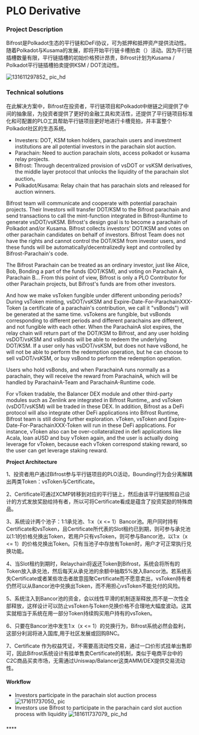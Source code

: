 # PLO Derivative

### Project Description

Bifrost是Polkadot生态的平行链和DeFi协议，可为抵押和抵押资产提供流动性。随着Polkadot与Kusama的发展，即将开始平行链卡槽拍卖（）活动。因为平行链插槽数量有限，平行链插槽的初始价格预计昂贵，Bifrost计划为Kusama / Polkadot平行链插槽拍卖提供KSM / DOT流动性。

![131611297852\_ pic\_hd](https://user-images.githubusercontent.com/72777624/105987528-5b3fa700-60d9-11eb-99b0-e46406414389.jpg)

### Technical solutions

在此解决方案中，Bifrost在投资者，平行链项目和Polkadot中继链之间提供了中间的抽象层，为投资者提供了更好的金融工具和灵活性，还提供了平行链项目标准化和可配置的PLO工具帮助平行链项目更好地进行卡槽竞拍，并丰富整个Polkadot社区的生态系统。

* Investers: DOT, KSM token holders, parachain users and investment institutions are all potential investors in the parachain slot auction.
* Parachain: Need to auction parachain slots, access polkadot or kusama relay projects.
* Bifrost: Through decentralized provision of vsDOT or vsKSM derivatives, the middle layer protocol that unlocks the liquidity of the parachain slot auction。
* Polkadot/Kusama: Relay chain that has parachain slots and released for auction winners.

Bifrost team will communicate and cooperate with potential parachain projects. Their Investors will transfer DOT/KSM to the Bifrost parachain and send transactions to call the mint-function integrated in Bifrost-Runtime to generate vsDOT/vsKSM. Bifrost's design goal is to become a parachain of Polkadot and/or Kusama. Bifrost collects investors' DOT/KSM and votes on other parachain candidates on behalf of investors. Bifrost Team does not have the rights and cannot control the DOT/KSM from investor users, and these funds will be automatically/decentralizedly kept and controlled by Bifrost-Parachain's code.

The Bifrost Parachain can be treated as an ordinary investor, just like Alice, Bob, Bonding a part of the funds \(DOT/KSM\), and voting on Parachain A, Parachain B... From this point of view, Bifrost is only a PLO Contributor for other Parachain projects, but Bifrost's funds are from other investors.

And how we make vsToken fungible under different unbonding periods? During vsToken minting, vsDOT/vsKSM and Expire-Date-For-ParachainXXX-Token \(a certificate of a parachain's contribution, we call it "vsBonds"\) will be generated at the same time. vsTokens are fungible, but vsBonds corresponding to different periods and different parachains are different, and not fungible with each other. When the ParachainA slot expires, the relay chain will return part of the DOT/KSM to Bifrost, and any user holding vsDOT/vsKSM and vsBonds will be able to redeem the underlying DOT/KSM. If a user only has vsDOT/vsKSM, but does not have vsBond, he will not be able to perform the redemption operation, but he can choose to sell vsDOT/vsKSM, or buy vsBond to perform the redemption operation.

Users who hold vsBonds, and when ParachainA runs normally as a parachain, they will receive the reward from ParachainA, which will be handled by ParachainA-Team and ParachainA-Runtime code.

For vToken tradable, the Balancer DEX module and other third-party modules such as Zenlink are integrated in Bifrost Runtime,, and vsToken \(vsDOT/vsKSM\) will be traded in these DEX. In addition, Bifrost as a DeFi protocol will also integrate other DeFi applications into Bifrost Runtime, Bifrost team is still doing further exploration. vToken, vsToken and Expire-Date-For-ParachainXXX-Token will run in these DeFi applications. For instance, vToken also can be over-collateralized in defi applications like Acala, loan aUSD and buy vToken again, and the user is actually doing leverage for vToken, because each vToken correspond staking reward, so the user can get leverage staking reward.

**Project Architecture**

  
1、投资者用户通过Bifrost参与平行链项目的PLO活动，Bounding行为会分离解耦出两类Token：vsToken与Certificate。

2、Certificate可通过XCMP转移到对应的平行链上，然后由该平行链按照自己设计的方式发放奖励给持有者，所以可将Certificate看成是蕴含了投资奖励的特殊商品。

3、系统设计两个池子：1:1承兑池、1:x（x &lt;= 1）Bancor池。用户同时持有Certificate和vsToken，且Certificate所代表的Slot租约已到期，则可参与承兑池以1:1的价格兑换出Token，若用户只有vsToken，则可参与Bancor池，以1:x（x &lt;= 1）的价格兑换出Token。只有当池子中存放有Token时，用户才可正常执行兑换功能。

4、当Slot租约到期时，Relaychain将返还Token到Bifrost，系统会将所有的Token放入承兑池，然后每天从承兑池的余额中抽取5%放入Bancor池。若系统丢失Certificate或者某些攻击者故意囤聚Certificate而不愿意卖出，vsToken持有者仍然可以从Bancor池中兑换出Token，而不用担心vsToken不能兑付的风险。

5、系统注入到Bancor池的资金，会以线性平滑的机制逐渐释放,而不是一次性全部释放，这样设计可以防止vsToken与Token兑换价格不合理地大幅度波动。这其实就相当于系统在用一部分Token持续购买用户持有的vsToken。

6、只要在Bancor池中发生1:x（x &lt;= 1）的兑换行为，Bifrost系统必然会盈利，这部分利润将进入国库,用于社区发展或回购BNC。

7、Certificate 作为权益凭证，不需要高流动性交易，通过一口价形式挂单出售即可，因此Bifrost系统设计有挂单售卖Certificate的机制，类似于电商平台中的C2C商品买卖市场，无需通过Uniswap/Balancer这类AMM/DEX提供交易流动性。

#### Workflow

* Investors participate in the parachain slot auction process ![171611737050\_ pic](https://user-images.githubusercontent.com/72777624/105987911-e5880b00-60d9-11eb-8557-0f46c8c7f121.jpg)
* Investors use Bifrost to participate in the parachain card slot auction process with liquidity ![181611737079\_ pic\_hd](https://user-images.githubusercontent.com/72777624/105987978-ff295280-60d9-11eb-8adc-23058f51b605.jpg)

#### 

### 

\*\*\*\*



